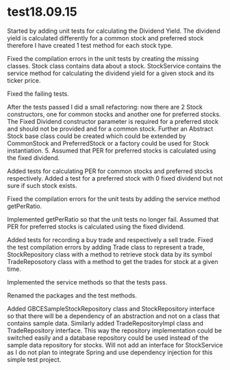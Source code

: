 # test18.09.15


Started by adding unit tests for calculating the Dividend Yield.
The dividend yield is calculated differently for a common stock and preferred stock therefore I have created 1 test method for each stock type.

Fixed the compilation errors in the unit tests by creating the missing classes.
Stock class contains data about a stock. 
StockService contains the service method for calculating the dividend yield for a given stock and its ticker price. 

Fixed the failing tests.

After the tests passed I did a small refactoring: now there are 2 Stock constructors, one for common stocks and another one for preferred stocks.
The Fixed Dividend constructor parameter is required for a preferred stock and should not be provided and for a common stock.
Further an Abstract Stock base class could be created which could be extended by CommonStock and PreferredStock or a factory could be used for Stock instantiation.
5. Assumed that PER for preferred stocks is calculated using the fixed dividend.

Added tests for calculating PER for common stocks and preferred stocks respectively. Added a test for a preferred stock with 0 fixed dividend but not sure if such stock exists.

Fixed the compilation errors for the unit tests by adding the service method getPerRatio.

Implemented getPerRatio so that the unit tests no longer fail. Assumed that PER for preferred stocks is calculated using the fixed dividend.

Added tests for recording a buy trade and respectively a sell trade. 
Fixed the test compilation errors by adding 
				Trade class to represent a trade, 
				StockRepository class with a method to retrieve stock data by its symbol
				TradeReposotory class with a method to get the trades for stock at a given time.
				
Implemented the service methods so that the tests pass.

Renamed the packages and the test methods.

Added GBCESampleStockRepository class and StockRepository interface so that there will be a dependency of an abstraction and not on a class that contains sample data.
Similarly added TradeRepositoryImpl class and TradeRepository interface. 
This way the repository implementation could be switched easily and a database repository could be used instead of the sample data repository for stocks.
Will not add an interface for StockService as I do not plan to integrate Spring and use dependency injection for this simple test project.







	

			

